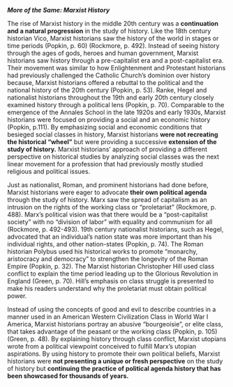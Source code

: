 ***More of the Same: Marxist History***

The rise of Marxist history in the middle 20th century was a **continuation and a natural progression** in the study of history. Like the 18th century historian Vico, Marxist historians saw the history of the world in stages or time periods (Popkin, p. 60) (Rockmore, p. 492). Instead of seeing history through the ages of gods, heroes and human government, Marxist historians saw history through a pre-capitalist era and a post-capitalist era. Their movement was similar to how Enlightenment and Protestant historians had previously challenged the Catholic Church’s dominion over history because, Marxist historians offered a rebuttal to the political and the national history of the 20th century (Popkin, p. 53). Ranke, Hegel and nationalist historians throughout the 19th and early 20th century closely examined history through a political lens (Popkin, p. 70). Comparable to the emergence of the Annales School in the late 1920s and early 1930s, Marxist historians were focused on providing a social and an economic history (Popkin, p.111). By emphasizing social and economic conditions that besieged social classes in history, Marxist historians **were not recreating the historical “wheel”** but were providing a successive **extension of the study of history.** Marxist historians’ approach of providing a different perspective on historical studies by analyzing social classes was the next linear movement for a profession that had previously mostly studied religious and political issues.
	
Just as nationalist, Roman, and prominent historians had done before, Marxist historians were eager to advocate **their own political agenda** through the study of history. Marx saw the spread of capitalism as an intrusion on the rights of the working class or “proletariat” (Rockmore, p. 488). Marx’s political vision was that there would be a “post-capitalist society” with no “division of labor” with equality and communism for all (Rockmore, p. 492-493). 19th century nationalist historians, such as Hegel, advocated that an individual’s nation state was more important than his individual rights, and other nation-states (Popkin, p. 74). The Roman historian Polybus used his historical works to promote “monarchy, aristocracy and democracy” to strengthen the longevity of the Roman Empire (Popkin, p. 32). The Marxist historian Christopher Hill used class conflict to explain the time period leading up to the Glorious Revolution in England (Green, p. 70). Hill’s emphasis on class struggle is presented to make his readers understand why the proletariat must obtain political power. 

Instead of using the concepts of good and evil to describe countries in a manner used in an American Western Civilization Class in World War I America, Marxist historians portray an abusive “bourgeoisie”, or elite class, that takes advantage of the peasant or the working class (Popkin, p. 105) (Green, p. 48). By explaining history through class conflict, Marxist utopians wrote from a political viewpoint conceived to fulfill Marx’s utopian aspirations. By using history to promote their own political beliefs, Marxist historians were **not presenting a unique or fresh perspective** on the study of history but **continuing the practice of political agenda history that has been showcased for thousands of years.**

